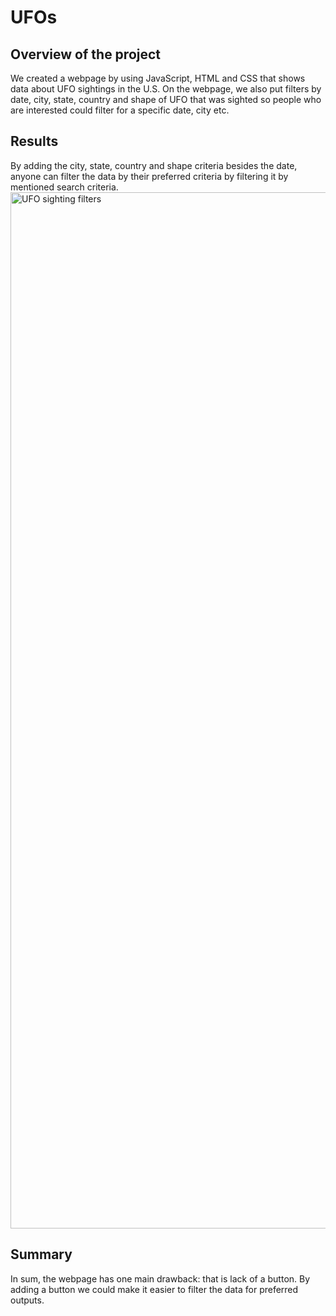 # UFOs

## Overview of the project

  We created a webpage by using JavaScript, HTML and CSS that shows data about UFO sightings in the U.S. On the webpage, we also put filters by date, city, state, country and shape of UFO that was sighted so people who are interested could filter for a specific date, city etc. 
  
 ## Results
 
  By adding the city, state, country and shape criteria besides the date, anyone can filter the data by their preferred criteria by filtering it by mentioned search criteria. 
<img width="1658" alt="UFO sighting filters" src="https://user-images.githubusercontent.com/96811934/167306796-09531386-3c70-44ad-b27a-fe5733b06b1d.png">

  
## Summary

In sum, the webpage has one main drawback: that is lack of a button. By adding a button we could make it easier to filter the data for preferred outputs. 

